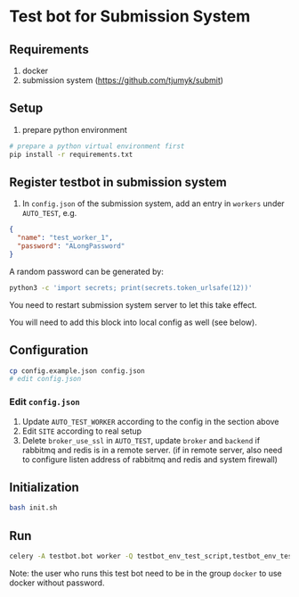 # Test bot for Submission System

## Requirements

1. docker
2. submission system (https://github.com/tjumyk/submit)

## Setup

1. prepare python environment
```bash
# prepare a python virtual environment first
pip install -r requirements.txt
```

## Register testbot in submission system

1. In `config.json` of the submission system, add an entry in `workers` under `AUTO_TEST`, e.g.
```json
{
  "name": "test_worker_1",
  "password": "ALongPassword"
}
```

A random password can be generated by:

```bash
python3 -c 'import secrets; print(secrets.token_urlsafe(12))'
```

You need to restart submission system server to let this take effect. 

You will need to add this block into local config as well (see below).

## Configuration

```bash
cp config.example.json config.json
# edit config.json
```

### Edit `config.json`

1. Update `AUTO_TEST_WORKER` according to the config in the section above
2. Edit `SITE` according to real setup
3. Delete `broker_use_ssl` in `AUTO_TEST`, update `broker` and `backend` if rabbitmq and redis is in a remote server. (if in remote server, also need to configure listen address of rabbitmq and redis and system firewall)

## Initialization

```bash
bash init.sh
```

## Run

```bash
celery -A testbot.bot worker -Q testbot_env_test_script,testbot_env_test_docker -l info -n 'testbot@%h' -c 2
```

Note: the user who runs this test bot need to be in the group `docker` to use docker without password.
